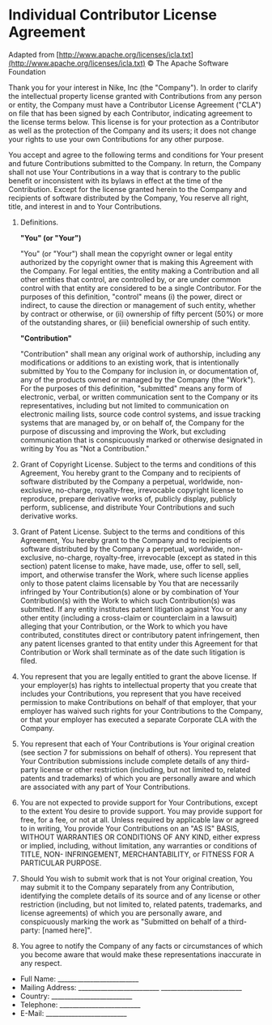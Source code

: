 # Individual Contributor License Agreement

Adapted from [http://www.apache.org/licenses/icla.txt](http://www.apache.org/licenses/icla.txt) © The Apache Software Foundation

Thank you for your interest in Nike, Inc (the "Company"). In order to clarify the intellectual property license granted with Contributions from any person or entity, the Company must have a Contributor License Agreement ("CLA") on file that has been signed by each Contributor, indicating agreement to the license terms below. This license is for your protection as a Contributor as well as the protection of the Company and its users; it does not change your rights to use your own Contributions for any other purpose.

You accept and agree to the following terms and conditions for Your present and future Contributions submitted to the Company. In return, the Company shall not use Your Contributions in a way that is contrary to the public benefit or inconsistent with its bylaws in effect at the time of the Contribution. Except for the license granted herein to the Company and recipients of software distributed by the Company, You reserve all right, title, and interest in and to Your Contributions.

1.  Definitions.

    **"You" (or "Your")**

    "You" (or "Your") shall mean the copyright owner or legal entity authorized by the copyright owner that is making this Agreement with the Company. For legal entities, the entity making a Contribution and all other entities that control, are controlled by, or are under common control with that entity are considered to be a single Contributor. For the purposes of this definition, "control" means (i) the power, direct or indirect, to cause the direction or management of such entity, whether by contract or otherwise, or (ii) ownership of fifty percent (50%) or more of the outstanding shares, or (iii) beneficial ownership of such entity.

    **"Contribution"**

    "Contribution" shall mean any original work of authorship, including any modifications or additions to an existing work, that is intentionally submitted by You to the Company for inclusion in, or documentation of, any of the products owned or managed by the Company (the "Work"). For the purposes of this definition, "submitted" means any form of electronic, verbal, or written communication sent to the Company or its representatives, including but not limited to communication on electronic mailing lists, source code control systems, and issue tracking systems that are managed by, or on behalf of, the Company for the purpose of discussing and improving the Work, but excluding communication that is conspicuously marked or otherwise designated in writing by You as "Not a Contribution."

2.  Grant of Copyright License. Subject to the terms and conditions of this Agreement, You hereby grant to the Company and to recipients of software distributed by the Company a perpetual, worldwide, non-exclusive, no-charge, royalty-free, irrevocable copyright license to reproduce, prepare derivative works of, publicly display, publicly perform, sublicense, and distribute Your Contributions and such derivative works.

3.  Grant of Patent License. Subject to the terms and conditions of this Agreement, You hereby grant to the Company and to recipients of software distributed by the Company a perpetual, worldwide, non-exclusive, no-charge, royalty-free, irrevocable (except as stated in this section) patent license to make, have made, use, offer to sell, sell, import, and otherwise transfer the Work, where such license applies only to those patent claims licensable by You that are necessarily infringed by Your Contribution(s) alone or by combination of Your Contribution(s) with the Work to which such Contribution(s) was submitted. If any entity institutes patent litigation against You or any other entity (including a cross-claim or counterclaim in a lawsuit) alleging that your Contribution, or the Work to which you have contributed, constitutes direct or contributory patent infringement, then any patent licenses granted to that entity under this Agreement for that Contribution or Work shall terminate as of the date such litigation is filed.

4.  You represent that you are legally entitled to grant the above license. If your employer(s) has rights to intellectual property that you create that includes your Contributions, you represent that you have received permission to make Contributions on behalf of that employer, that your employer has waived such rights for your Contributions to the Company, or that your employer has executed a separate Corporate CLA with the Company.

5.  You represent that each of Your Contributions is Your original creation (see section 7 for submissions on behalf of others). You represent that Your Contribution submissions include complete details of any third-party license or other restriction (including, but not limited to, related patents and trademarks) of which you are personally aware and which are associated with any part of Your Contributions.

6.  You are not expected to provide support for Your Contributions, except to the extent You desire to provide support. You may provide support for free, for a fee, or not at all. Unless required by applicable law or agreed to in writing, You provide Your Contributions on an "AS IS" BASIS, WITHOUT WARRANTIES OR CONDITIONS OF ANY KIND, either express or implied, including, without limitation, any warranties or conditions of TITLE, NON- INFRINGEMENT, MERCHANTABILITY, or FITNESS FOR A PARTICULAR PURPOSE.

7.  Should You wish to submit work that is not Your original creation, You may submit it to the Company separately from any Contribution, identifying the complete details of its source and of any license or other restriction (including, but not limited to, related patents, trademarks, and license agreements) of which you are personally aware, and conspicuously marking the work as "Submitted on behalf of a third-party: [named here]".

8.  You agree to notify the Company of any facts or circumstances of which you become aware that would make these representations inaccurate in any respect.

*   Full Name: _________________________
*   Mailing Address: _________________________
                     _________________________
*   Country: _________________________
*   Telephone: _________________________
*   E-Mail: _________________________
